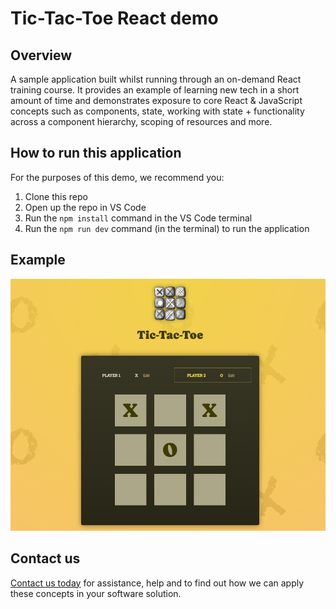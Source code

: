 # Tic-Tac-Toe React demo

## Overview

A sample application built whilst running through an on-demand React training course. It provides an example of learning new tech in a short amount of time and demonstrates exposure to core React & JavaScript concepts such as components, state, working with state + functionality across a component hierarchy, scoping of resources and more.

## How to run this application

For the purposes of this demo, we recommend you:

1. Clone this repo
2. Open up the repo in VS Code
3. Run the `npm install` command in the VS Code terminal
4. Run the `npm run dev` command (in the terminal) to run the application

## Example

![image](src/assets/screenshot.PNG)

## Contact us

<a href="sales@adept-itc.com">Contact us today</a> for assistance, help and to find out how we can apply these concepts in your software solution.